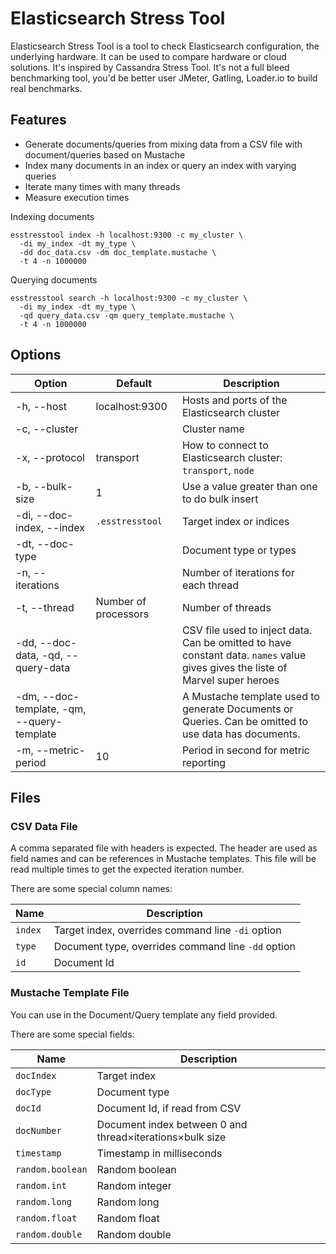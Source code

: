 # Elasticsearch Stress Tool

Elasticsearch Stress Tool is a tool to check Elasticsearch configuration, the underlying hardware.
It can be used to compare hardware or cloud solutions.
It's inspired by Cassandra Stress Tool.
It's not a full bleed benchmarking tool, you'd be better user JMeter, Gatling, Loader.io to build
real benchmarks.

## Features

* Generate documents/queries from mixing data from a CSV file with document/queries based on Mustache
* Index many documents in an index or query an index with varying queries
* Iterate many times with many threads
* Measure execution times

Indexing documents

```
esstresstool index -h localhost:9300 -c my_cluster \ 
  -di my_index -dt my_type \
  -dd doc_data.csv -dm doc_template.mustache \
  -t 4 -n 1000000
```

Querying documents

```
esstresstool search -h localhost:9300 -c my_cluster \ 
  -di my_index -dt my_type \
  -qd query_data.csv -qm query_template.mustache \
  -t 4 -n 1000000
```

## Options

| Option   | Default  | Description |
|----------|----------|-------------|
| -h, --host  | localhost:9300  | Hosts and ports of the Elasticsearch cluster |
| -c, --cluster  |   | Cluster name  |
| -x, --protocol | transport  | How to connect to Elasticsearch cluster: `transport`, `node`  |
| -b, --bulk-size | 1  | Use a value greater than one to do bulk insert |
| -di, --doc-index, --index  | `.esstresstool`  | Target index or indices  |
| -dt, --doc-type  |   | Document type or types  |
| -n, --iterations  |    | Number of iterations for each thread  |
| -t, --thread  | Number of processors| Number of threads  |
| -dd, --doc-data, -qd, --query-data |   | CSV file used to inject data. Can be omitted to have constant data. `names` value gives gives the liste of Marvel super heroes  |
| -dm, --doc-template, -qm, --query-template  |     | A Mustache template used to generate Documents or Queries. Can be omitted to use data has documents. |
|  -m, --metric-period  |  10  | Period in second for metric reporting  | 

## Files

### CSV Data File

A comma separated file with headers is expected. 
The header are used as field names and can be references in Mustache templates.
This file will be read multiple times to get the expected iteration number.

There are some special column names:

| Name   |  Description |
|--------|--------------|
| `index`  | Target index, overrides command line `-di` option  |
| `type`  | Document type, overrides command line `-dd` option  |
| `id`  | Document Id  |

### Mustache Template File

You can use in the Document/Query template any field provided.

There are some special fields:

| Name   |  Description |
|--------|--------------|
| `docIndex`  | Target index |
| `docType`  | Document type |
| `docId`  | Document Id, if read from CSV |
| `docNumber`  | Document index between 0 and thread&times;iterations&times;bulk size |
| `timestamp`  | Timestamp in milliseconds |
| `random.boolean`  | Random boolean |
| `random.int`  | Random integer |
| `random.long`  | Random long |
| `random.float`  | Random float |
| `random.double`  | Random double |
